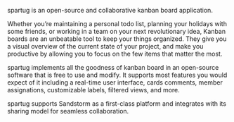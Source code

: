 spartug is an open-source and collaborative kanban board application.

Whether you’re maintaining a personal todo list, planning your holidays with
some friends, or working in a team on your next revolutionary idea, Kanban
boards are an unbeatable tool to keep your things organized. They give you a
visual overview of the current state of your project, and make you productive by
allowing you to focus on the few items that matter the most.

spartug implements all the goodness of kanban board in an open-source software
that is free to use and modify. It supports most features you would expect of it
including a real-time user interface, cards comments, member assignations,
customizable labels, filtered views, and more.

spartug supports Sandstorm as a first-class platform and integrates with its
sharing model for seamless collaboration.

